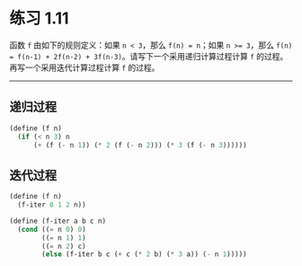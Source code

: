 # 练习 1.11

函数 `f` 由如下的规则定义：如果 `n < 3`，那么 `f(n) = n`；如果 `n >= 3`，那么 `f(n) = f(n-1) + 2f(n-2) + 3f(n-3)`。请写下一个采用递归计算过程计算 `f` 的过程。再写一个采用迭代计算过程计算 `f` 的过程。

---

## 递归过程

```scheme
(define (f n)
  (if (< n 3) n
      (+ (f (- n 1)) (* 2 (f (- n 2))) (* 3 (f (- n 3))))))
```

## 迭代过程

```scheme
(define (f n)
  (f-iter 0 1 2 n))

(define (f-iter a b c n)
  (cond ((= n 0) 0)
        ((= n 1) 1)
        ((= n 2) c)
        (else (f-iter b c (+ c (* 2 b) (* 3 a)) (- n 1)))))
```
